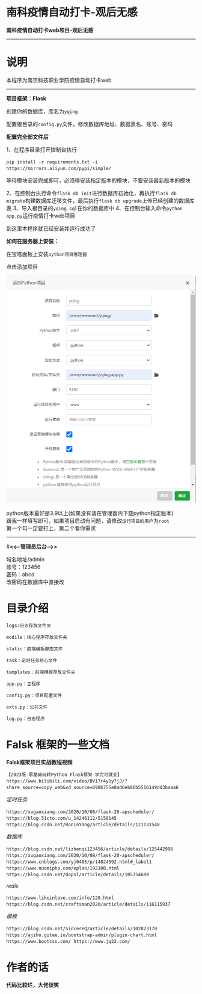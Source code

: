 # 南科疫情自动打卡-观后无感

**南科疫情自动打卡web项目-观后无感**
****
# 说明

本程序为南京科技职业学院疫情自动打卡web
****
**项目框架：Flask**

创建你的数据库，库名为`yqing`<br>

配置根目录的`config.py`文件，修改数据库地址、数据表名、账号、密码

**配置完全部文件后**

1、在程序目录打开控制台执行

`pip install -r requirements.txt -i https://mirrors.aliyun.com/pypi/simple/`

等待模块安装完成即可，必须得安装指定版本的模块，不要安装最新版本的模块

2、在控制台执行命令`flask db init`进行数据库初始化，再执行`flask db migrate`构建数据库迁移文件，最后执行`flask db upgrade`上传已经创建的数据库表
3、导入根目录的`yqing.sql`在你的数据库中
4、在控制台输入命令`python app.py`运行疫情打卡web项目

到这里本程序就已经安装并运行成功了

**如何在服务器上安装：**

在宝塔面板上安装`python项目管理器`

点击添加项目

![img_1.png](img.png)

python版本最好是3.9以上(如果没有请在管理器内下载python指定版本)<br>
跟我一样填写即可，如果项目启动有问题，请修改`运行项目的用户`为`root`<br>
第一个勾一定要打上，第二个看你需求
****
#**<<--管理员后台-->>**

域名地址/admin<br>
账号：123456<br>
密码：abcd<br>
改密码在数据库中直接改

# 目录介绍


`logs:日志存放文件夹`

`modile：核心程序存放文件夹`

`static：前端模板静态文件`

`task：定时任务核心文件`

`templates：前端模板存放文件夹`

`app.py：主程序`

`config.py：项目配置文件`

`exts.py：公共文件`

`log.py：日志程序`



# Falsk 框架的一些文档

**Falsk框架项目实战教程视频**

`【2023版-零基础玩转Python Flask框架-学完可就业】 https://www.bilibili.com/video/BV17r4y1y7jJ/?share_source=copy_web&vd_source=698b755e8ad6eb86b5516149dd3baaa6`

_定时任务_

`https://xugaoxiang.com/2020/10/08/flask-20-apscheduler/`
`https://blog.51cto.com/u_14246112/5158145`
`https://blog.csdn.net/RoninYang/article/details/121131548`

_数据库_

`
https://blog.csdn.net/lizhenqi123456/article/details/125442996
https://xugaoxiang.com/2020/10/08/flask-20-apscheduler/
https://www.cnblogs.com/yj0405/p/14824592.html#_label1
https://www.nuomiphp.com/eplan/192100.html
https://blog.csdn.net/Oopsl/article/details/105754689
`

_redis_

`
https://www.likeinlove.com/info/128.html
https://blog.csdn.net/craftsman2020/article/details/116115937
`

_模板_

`
https://blog.csdn.net/SincereQ/article/details/102823170
https://ajiho.gitee.io/bootstrap-admin/plugin-chart.html
https://www.bootcss.com/
https://www.jq22.com/
`

# 作者的话

**代码比较烂，大佬误笑**








